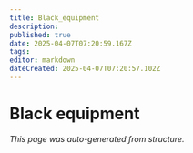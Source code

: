 ```yaml
---
title: Black_equipment
description: 
published: true
date: 2025-04-07T07:20:59.167Z
tags: 
editor: markdown
dateCreated: 2025-04-07T07:20:57.102Z
---
```


# Black equipment

*This page was auto-generated from structure.*